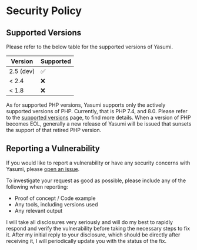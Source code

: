 # Security Policy

## Supported Versions

Please refer to the below table for the supported versions of Yasumi.

| Version | Supported          |
| ------- | ------------------ |
| 2.5 (dev)     | :white_check_mark: |
| < 2.4   | :x:                |
| < 1.8   | :x:                |

As for supported PHP versions, Yasumi supports only the actively supported versions of PHP. Currently, that is PHP 7.4,
and 8.0. Please refer to the [supported versions](https://www.php.net/supported-versions.php) page, to find more
details. When a version of PHP becomes EOL, generally a new release of Yasumi will be issued that sunsets the support of
that retired PHP version.

## Reporting a Vulnerability

If you would like to report a vulnerability or have any security concerns with Yasumi,
please [open an issue](https://github.com/azuyalabs/yasumi/issues/new?labels=security).

To investigate your request as good as possible, please include any of the following when reporting:

- Proof of concept / Code example
- Any tools, including versions used
- Any relevant output

I will take all disclosures very seriously and will do my best to rapidly respond and verify the vulnerability before
taking the necessary steps to fix it. After my initial reply to your disclosure, which should be directly after
receiving it, I will periodically update you with the status of the fix.
